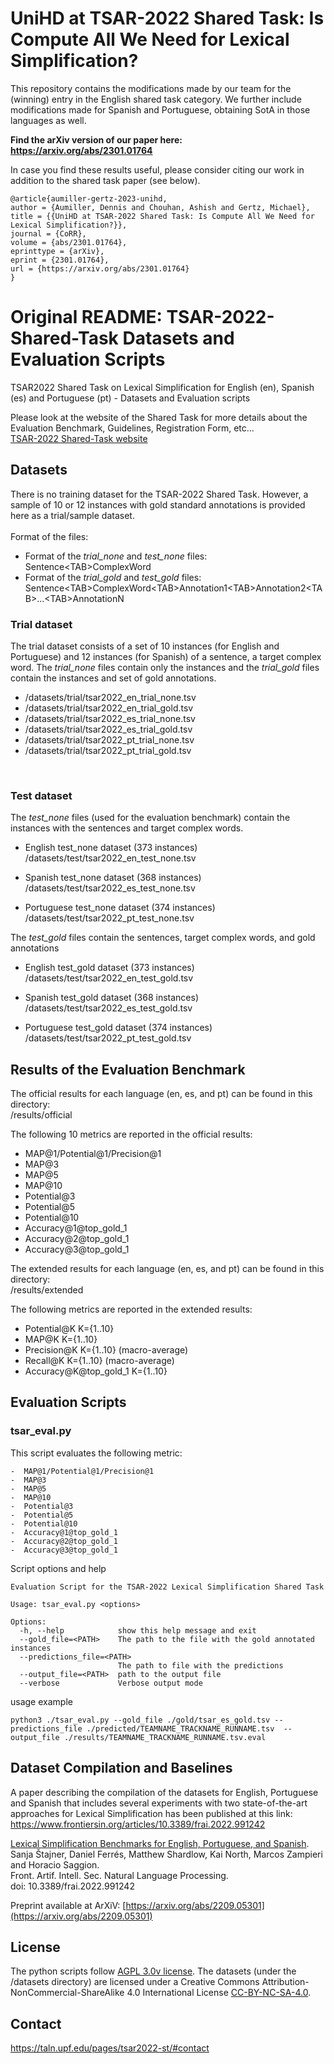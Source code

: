 # UniHD at TSAR-2022 Shared Task: Is Compute All We Need for Lexical Simplification?

This repository contains the modifications made by our team for the (winning) entry in the English shared task category.
We further include modifications made for Spanish and Portuguese, obtaining SotA in those languages as well.

**Find the arXiv version of our paper here: https://arxiv.org/abs/2301.01764**

In case you find these results useful, please consider citing our work in addition to the shared task paper (see below).

```
@article{aumiller-gertz-2023-unihd,
author = {Aumiller, Dennis and Chouhan, Ashish and Gertz, Michael},
title = {{UniHD at TSAR-2022 Shared Task: Is Compute All We Need for Lexical Simplification?}},
journal = {CoRR},
volume = {abs/2301.01764},
eprinttype = {arXiv},
eprint = {2301.01764},
url = {https://arxiv.org/abs/2301.01764}
}
```


# Original README: TSAR-2022-Shared-Task Datasets and Evaluation Scripts
TSAR2022 Shared Task on Lexical Simplification for English (en), Spanish (es) and Portuguese (pt) - Datasets and Evaluation scripts

Please look at the website of the Shared Task for more details about the Evaluation Benchmark, Guidelines, Registration Form, etc...
<br/>[TSAR-2022 Shared-Task website](https://taln.upf.edu/pages/tsar2022-st/)

## Datasets

There is no training dataset for the TSAR-2022 Shared Task. 
However, a sample of 10 or 12 instances with gold standard annotations is provided here as a trial/sample dataset.
<br/> 
<br/> 
Format of the files:
- Format of the *trial_none* and *test_none* files: <span style="font-weight:normal">Sentence&lt;TAB&gt;ComplexWord</span>
- Format of the *trial_gold* and *test_gold* files: <span style="font-weight:normal">Sentence&lt;TAB&gt;ComplexWord&lt;TAB&gt;Annotation1&lt;TAB&gt;Annotation2&lt;TAB&gt;...&lt;TAB&gt;AnnotationN</span>


### Trial dataset
The trial dataset consists of a set of 10 instances (for English and Portuguese) and 12 instances (for Spanish) of a sentence, a target complex word.
The *trial_none* files contain only the instances and the *trial_gold* files contain the instances and set of gold annotations.

- /datasets/trial/tsar2022_en_trial_none.tsv
- /datasets/trial/tsar2022_en_trial_gold.tsv
- /datasets/trial/tsar2022_es_trial_none.tsv
- /datasets/trial/tsar2022_es_trial_gold.tsv
- /datasets/trial/tsar2022_pt_trial_none.tsv
- /datasets/trial/tsar2022_pt_trial_gold.tsv

<br/>



### Test dataset 

The *test_none* files (used for the evaluation benchmark) contain the instances with the sentences and target complex words.

- English test_none dataset (373 instances)<br/> 
/datasets/test/tsar2022_en_test_none.tsv  

- Spanish test_none dataset (368 instances)<br/> 
/datasets/test/tsar2022_es_test_none.tsv  

- Portuguese test_none dataset (374 instances)<br/> 
/datasets/test/tsar2022_pt_test_none.tsv

The *test_gold* files contain the sentences, target complex words, and gold annotations<br/> 

- English test_gold dataset (373 instances)<br/> 
/datasets/test/tsar2022_en_test_gold.tsv  

- Spanish test_gold dataset (368 instances)<br/> 
/datasets/test/tsar2022_es_test_gold.tsv  

- Portuguese test_gold dataset (374 instances)<br/> 
/datasets/test/tsar2022_pt_test_gold.tsv


## Results of the Evaluation Benchmark

The official results for each language (en, es, and pt) can be found in this directory:<br/> 
/results/official

The following 10 metrics are reported in the official results:
-  MAP@1/Potential@1/Precision@1
-  MAP@3
-  MAP@5
-  MAP@10
-  Potential@3
-  Potential@5
-  Potential@10
-  Accuracy@1@top_gold_1
-  Accuracy@2@top_gold_1
-  Accuracy@3@top_gold_1 


The extended results for each language (en, es, and pt) can be found in this directory:<br/> 
/results/extended<br/> 

The following metrics are reported in the extended results:
-  Potential@K  K={1..10} 
-  MAP@K  K={1..10}
-  Precision@K  K={1..10}  (macro-average)
-  Recall@K  K={1..10}     (macro-average)
-  Accuracy@K@top_gold_1   K={1..10} 



## Evaluation Scripts 

### tsar_eval.py

This script evaluates the following metric:

    -  MAP@1/Potential@1/Precision@1
    -  MAP@3
    -  MAP@5
    -  MAP@10
    -  Potential@3
    -  Potential@5
    -  Potential@10
    -  Accuracy@1@top_gold_1
    -  Accuracy@2@top_gold_1
    -  Accuracy@3@top_gold_1  
      
Script options and help

```console
Evaluation Script for the TSAR-2022 Lexical Simplification Shared Task

Usage: tsar_eval.py <options>

Options:
  -h, --help            show this help message and exit
  --gold_file=<PATH>    The path to the file with the gold annotated instances
  --predictions_file=<PATH>
                        The path to file with the predictions
  --output_file=<PATH>  path to the output file
  --verbose             Verbose output mode
```


usage example

```console
python3 ./tsar_eval.py --gold_file ./gold/tsar_es_gold.tsv --predictions_file ./predicted/TEAMNAME_TRACKNAME_RUNNAME.tsv  --output_file ./results/TEAMNAME_TRACKNAME_RUNNAME.tsv.eval
```

## Dataset Compilation and Baselines

A paper describing the compilation of the datasets for English, Portuguese and Spanish that includes several experiments with 
two state-of-the-art approaches for Lexical Simplification has been published at this link:
https://www.frontiersin.org/articles/10.3389/frai.2022.991242

[Lexical Simplification Benchmarks for English, Portuguese, and Spanish](https://www.frontiersin.org/articles/10.3389/frai.2022.991242).<br/>
Sanja Štajner, Daniel Ferrés, Matthew Shardlow, Kai North, Marcos Zampieri and  Horacio Saggion.<br/>
Front. Artif. Intell. Sec. Natural Language Processing. <br/>
doi: 10.3389/frai.2022.991242

Preprint available at ArXiV: [https://arxiv.org/abs/2209.05301](https://arxiv.org/abs/2209.05301)


## License

The python scripts follow [AGPL 3.0v license](LICENSE).
The datasets (under the /datasets directory) are licensed under a Creative Commons Attribution-NonCommercial-ShareAlike 4.0 International License [CC-BY-NC-SA-4.0](CC-BY-NC-SA-4.0).

## Contact
https://taln.upf.edu/pages/tsar2022-st/#contact



